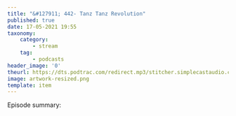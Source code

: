 ```yaml
---
title: "&#127911; 442- Tanz Tanz Revolution"
published: true
date: 17-05-2021 19:55
taxonomy:
    category:
        - stream
    tag:
        - podcasts
header_image: '0'
theurl: https://dts.podtrac.com/redirect.mp3/stitcher.simplecastaudio.com/3bb687b0-04af-4257-90f1-39eef4e631b6/episodes/9513f93a-5152-4113-97d9-7c805bc91f14/audio/128/default.mp3?aid=rss_feed&awCollectionId=3bb687b0-04af-4257-90f1-39eef4e631b6&awEpisodeId=9513f93a-5152-4113-97d9-7c805bc91f14&feed=BqbsxVfO
image: artwork-resized.png
template: item
--- 
```

Episode summary: 
